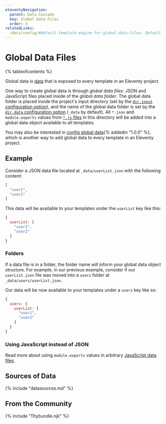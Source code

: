 ```yaml
---
eleventyNavigation:
  parent: Data Cascade
  key: Global Data Files
  order: 3
relatedLinks:
  /docs/config/#default-template-engine-for-global-data-files: Default Template Engine for Global Data Files
---
```

# Global Data Files

{% tableofcontents %}

Global data is [data](/docs/data/) that is exposed to every template in an Eleventy project.

One way to create global data is through <dfn>global data files</dfn>: JSON and JavaScript files placed inside of the <dfn>global data folder</dfn>. The global data folder is placed inside the project's input directory (set by the [`dir.input` configuration option](/docs/config/#input-directory)), and the name of the global data folder is set by the [`dir.data` configuration option](/docs/config/#directory-for-global-data-files) (`_data` by default). All `*.json` and `module.exports` values from [`*.js` files](/docs/data-js/) in this directory will be added into a global data object available to all templates.

You may also be interested in [config global data](/docs/data-global-custom/){% addedin "1.0.0" %}, which is another way to add global data to every template in an Eleventy project.

## Example

Consider a JSON data file located at `_data/userList.json` with the following content:

```js
[
  "user1",
  "user2"
]
```

This data will be available to your templates under the `userList` key like this:

```js
{
  userList: [
    "user1",
    "user2"
  ]
}
```

### Folders

If a data file is in a folder, the folder name will inform your global data object structure. For example, in our previous example, consider if our `userList.json` file was moved into a `users` folder at `_data/users/userList.json`.

Our data will be now available to your templates under a `users` key like so:

```js
{
  users: {
    userList: [
      "user1",
      "user2"
    ]
  }
}
```

### Using JavaScript instead of JSON

Read more about using `module.exports` values in arbitrary [JavaScript data files](/docs/data-js/).

## Sources of Data

{% include "datasources.md" %}

## From the Community

{% include "11tybundle.njk" %}